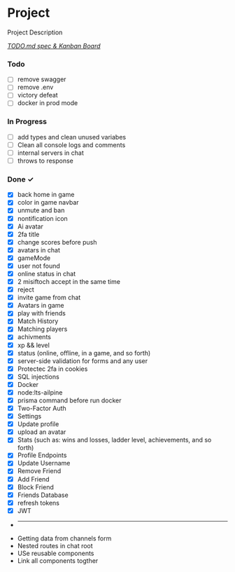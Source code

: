 # Project

Project Description

<em>[TODO.md spec & Kanban Board](https://bit.ly/3fCwKfM)</em>

### Todo

- [ ] remove swagger  
- [ ] remove .env  
- [ ] victory defeat  
- [ ] docker in prod mode  

### In Progress

- [ ] add types and clean unused variabes  
- [ ] Clean all console logs and comments  
- [ ] internal servers in chat  
- [ ] throws to response  

### Done ✓

- [x] back home in game  
- [x] color in game navbar  
- [x] unmute and ban  
- [x] nontification icon  
- [x] Ai avatar  
- [x] 2fa title  
- [x] change scores before push  
- [x] avatars in chat  
- [x] gameMode  
- [x] user not found  
- [x] online status in chat  
- [x] 2 misiftoch accept in the same time  
- [x] reject  
- [x] invite game from chat  
- [x] Avatars in game  
- [x] play with friends  
- [x] Match History  
- [x] Matching players  
- [x] achivments  
- [x] xp && level  
- [x] status (online, offline, in a game, and so forth)  
- [x] server-side validation for forms and any user  
- [x] Protectec 2fa in cookies  
- [x] SQL injections  
- [x] Docker  
- [x] node:lts-ailpine  
- [x] prisma command before run docker  
- [x] Two-Factor Auth  
- [x] Settings  
- [x] Update profile  
- [x] upload an avatar  
- [x] Stats (such as: wins and losses, ladder level, achievements, and so forth)  
- [x] Profile Endpoints  
- [x] Update Username  
- [x] Remove Friend  
- [x] Add Friend  
- [x] Block Friend  
- [x] Friends Database  
- [x] refresh tokens  
- [x] JWT  
- ___________________________________________  
- Getting data from channels form  
- Nested routes in chat root  
- USe reusable components  
- Link all components togther  

